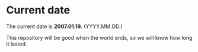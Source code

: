 # Current date

The current date is **2007.01.19.** (YYYY.MM.DD.)

This repository will be good when the world ends, so we will know how long it lasted.